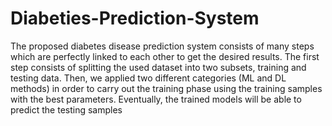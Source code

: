 # Diabeties-Prediction-System
The proposed diabetes disease prediction system consists of many steps which are perfectly linked to each other to get the desired results. The first step consists of splitting the used dataset into two subsets, training and testing data. Then, we applied two different categories (ML and DL methods) in order to carry out the training phase using the training samples with the best parameters. Eventually, the trained models will be able to predict the testing samples
